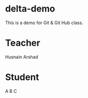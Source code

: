 # delta-demo
This is a demo for Git &amp; Git Hub class.
# Teacher 
Husnain Arshad 
# Student
A B C
